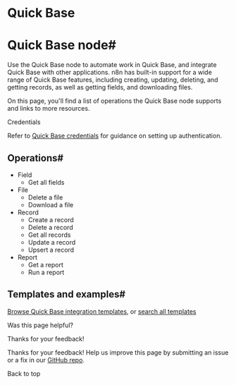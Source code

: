 # Quick Base

[ ](https://github.com/n8n-io/n8n-docs/edit/main/docs/integrations/builtin/app-nodes/n8n-nodes-base.quickbase.md "Edit this page")

# Quick Base node#

Use the Quick Base node to automate work in Quick Base, and integrate Quick Base with other applications. n8n has built-in support for a wide range of Quick Base features, including creating, updating, deleting, and getting records, as well as getting fields, and downloading files. 

On this page, you'll find a list of operations the Quick Base node supports and links to more resources.

Credentials

Refer to [Quick Base credentials](../../credentials/quickbase/) for guidance on setting up authentication. 

## Operations#

  * Field
    * Get all fields
  * File
    * Delete a file
    * Download a file
  * Record
    * Create a record
    * Delete a record
    * Get all records
    * Update a record
    * Upsert a record
  * Report
    * Get a report
    * Run a report



## Templates and examples#

[Browse Quick Base integration templates](https://n8n.io/integrations/quick-base/), or [search all templates](https://n8n.io/workflows/)

Was this page helpful? 

Thanks for your feedback! 

Thanks for your feedback! Help us improve this page by submitting an issue or a fix in our [GitHub repo](https://github.com/n8n-io/n8n-docs). 

Back to top 
